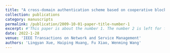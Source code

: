```yaml
---
title: "A cross-domain authentication scheme based on cooperative blockchains functioning with revocation for medical consortiums"
collection: publications
category: manuscripts
permalink: /publication/2009-10-01-paper-title-number-1
excerpt: #'This paper is about the number 1. The number 2 is left for future work.'
date: 2022-1-28
venue: 'IEEE Transactions on Network and Service Management'
authors: 'Lingyan Xue, Haiping Huang, Fu Xiao, Wenming Wang'
---
```

